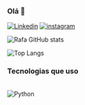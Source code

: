### Olá 👋


[![Linkedin](https://img.shields.io/badge/LinkedIn-0077B5?style=for-the-badge&logo=linkedin&logoColor=white)](https://www.linkedin.com/in/rafael-silva-souza-3972762b5/)
[![instagram](https://img.shields.io/badge/Instagram-E4405F?style=for-the-badge&logo=instagram&logoColor=white)](https://www.instagram.com/rf.deev?igsh=aGtucXJmazk1aHd6)

![Rafa GitHub stats](https://github-readme-stats.vercel.app/api?username=Rafa&show_icons=true&theme=dracula)

![Top Langs](https://github-readme-stats.vercel.app/api/top-langs/?username=rafadevy&layout=compact)

### Tecnologias que uso

<div style="display: inline_block"><br>
    <img aling="center" alt="Python" src="https://img.shields.io/badge/Python-14354C?style=for-the-badge&logo=python&logoColor=white"/>
<div>
